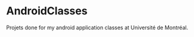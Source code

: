 AndroidClasses
==============

Projets done for my android application classes at Université de Montréal.

